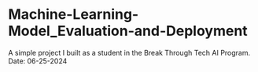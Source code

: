 # Machine-Learning-Model_Evaluation-and-Deployment

A simple project I built as a student in the Break Through Tech AI Program. 
Date: 06-25-2024
